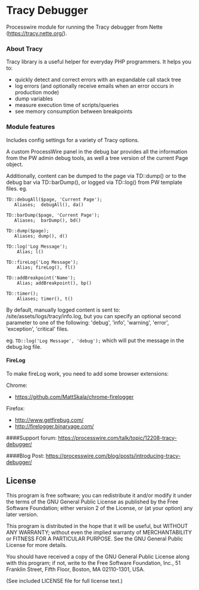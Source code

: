 Tracy Debugger
================

Processwire module for running the Tracy debugger from Nette (https://tracy.nette.org/).

### About Tracy

Tracy library is a useful helper for everyday PHP programmers. It helps you to:

* quickly detect and correct errors with an expandable call stack tree
* log errors (and optionally receive emails when an error occurs in production mode)
* dump variables
* measure execution time of scripts/queries
* see memory consumption between breakpoints

### Module features

Includes config settings for a variety of Tracy options.

A custom ProcessWire panel in the debug bar provides all the information from the PW admin
debug tools, as well a tree version of the current Page object.

Additionally, content can be dumped to the page via TD::dump() or to the debug bar via TD::barDump(),
or logged via TD::log() from PW template files. eg.

```
TD::debugAll($page, 'Current Page');
   Aliases;  debugAll(), da()

TD::barDump($page, 'Current Page');
   Aliases;  barDump(), bd()

TD::dump($page);
   Aliases; dump(), d()

TD::log('Log Message');
    Alias; l()

TD::fireLog('Log Message');
    Alias; fireLog(), fl()

TD::addBreakpoint('Name');
    Alias; addBreakpoint(), bp()

TD::timer();
    Aliases; timer(), t()
```

By default, manually logged content is sent to: /site/assets/logs/tracy/info.log,
but you can specify an optional second parameter to one of the following:
'debug', 'info', 'warning', 'error', 'exception', 'critical' files.

eg. `TD::log('Log Message', 'debug');` which will put the message in the debug.log file.


#### FireLog

To make fireLog work, you need to add some browser extensions:

Chrome:
* https://github.com/MattSkala/chrome-firelogger

Firefox:
* http://www.getfirebug.com/
* http://firelogger.binaryage.com/

####Support forum:
https://processwire.com/talk/topic/12208-tracy-debugger/

####Blog Post:
https://processwire.com/blog/posts/introducing-tracy-debugger/

## License

This program is free software; you can redistribute it and/or
modify it under the terms of the GNU General Public License
as published by the Free Software Foundation; either version 2
of the License, or (at your option) any later version.

This program is distributed in the hope that it will be useful,
but WITHOUT ANY WARRANTY; without even the implied warranty of
MERCHANTABILITY or FITNESS FOR A PARTICULAR PURPOSE.  See the
GNU General Public License for more details.

You should have received a copy of the GNU General Public License
along with this program; if not, write to the Free Software
Foundation, Inc., 51 Franklin Street, Fifth Floor, Boston, MA  02110-1301, USA.

(See included LICENSE file for full license text.)